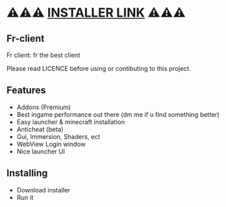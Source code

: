 # ⚠⚠⚠ [INSTALLER LINK](https://github.com/Omena0/Fr-client/raw/main/dist/install.exe) ⚠⚠⚠

## Fr-client

 Fr client: fr the best client

Please read LICENCE before using or contibuting to this project.

## Features

- Addons (Premium)
- Best ingame performance out there (dm me if u find something better)
- Easy launcher & minecraft installation
- Anticheat (beta)
- Gui, Immersion, Shaders, ect
- WebView Login window
- Nice launcher UI

## Installing

- Download installer
- Run it

